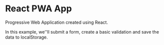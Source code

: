 # React PWA App

Progressive Web Application created using React.

In this example, we''ll submit a form, create a basic validation and save the data to localStorage.
